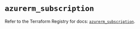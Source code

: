 # `azurerm_subscription`

Refer to the Terraform Registry for docs: [`azurerm_subscription`](https://registry.terraform.io/providers/hashicorp/azurerm/4.1.0/docs/resources/subscription).
